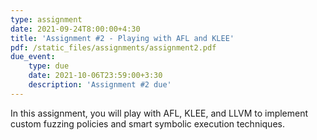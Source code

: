 ```yaml
---
type: assignment
date: 2021-09-24T8:00:00+4:30
title: 'Assignment #2 - Playing with AFL and KLEE'
pdf: /static_files/assignments/assignment2.pdf
due_event:
    type: due
    date: 2021-10-06T23:59:00+3:30
    description: 'Assignment #2 due'
---
```

In this assignment, you will play with AFL, KLEE, and LLVM to implement custom fuzzing policies and smart symbolic execution techniques.